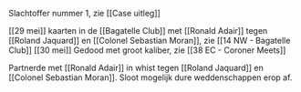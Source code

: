 Slachtoffer nummer 1, zie [[Case uitleg]]

[[29 mei]] kaarten in de [[Bagatelle Club]] met [[Ronald Adair]] tegen [[Roland Jaquard]] en [[Colonel Sebastian Moran]], zie [[14 NW - Bagatelle Club]]
[[30 mei]] Gedood met groot kaliber, zie [[38 EC - Coroner Meets]]

Partnerde met [[Ronald Adair]] in whist tegen [[Roland Jaquard]] en [[Colonel Sebastian Moran]]. Sloot mogelijk dure weddenschappen erop af.